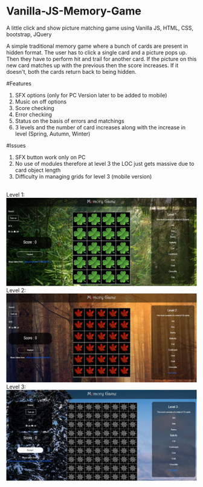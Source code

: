 # Vanilla-JS-Memory-Game
A little click and show picture matching game using Vanilla JS, HTML, CSS, bootstrap, JQuery

A simple traditional memory game where a bunch of cards are present in hidden format.
The user has to click a single card and a picture pops up. Then they have to perform hit and trail for 
another card. If the picture on this new card matches up with the previous then the score increases. If 
it doesn't, both the cards return back to being hidden. 

#Features
1. SFX options (only for PC Version later to be added to mobile)
2. Music on off options
3. Score checking
4. Error checking
5. Status on the basis of errors and matchings
6. 3 levels and the number of card increases along with the increase in level (Spring, Autumn, Winter)

#Issues
1. SFX button work only on PC
2. No use of modules therefore at level 3 the LOC just gets massive due to card object length 
3. Difficulty in managing grids for level 3 (mobile version)


<br>
Level 1: 
<img src="./ForReadMe/1.jpg"/>
<br>
Level 2:
<img src="./ForReadMe/2.jpg"/>
<br>
Level 3:
<img src="./ForReadMe/3.jpg"/>

<br>
